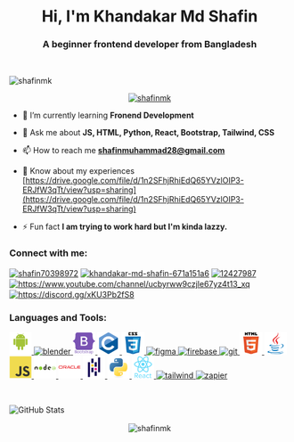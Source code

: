 <h1 align="center">Hi, I'm Khandakar Md Shafin</h1>
<h3 align="center">A beginner frontend developer from Bangladesh</h3>

<p align="center">
 <img src="https://media0.giphy.com/media/u2pmTWUi0MXjyrMaVj/giphy.gif?cid=ecf05e47943gc00cigvsylxdviicilhm73eed33xgjobvx10&rid=giphy.gif&ct=g" alt="">
</p>



 

<p align="left"> <img src="https://komarev.com/ghpvc/?username=shafinmk&label=Profile%20views&color=0e75b6&style=flat" alt="shafinmk" /> </p>

<p align="center"> <a href="https://github.com/ryo-ma/github-profile-trophy"><img src="https://github-profile-trophy.vercel.app/?username=shafinmk" alt="shafinmk" /></a> </p>

- 🌱 I’m currently learning **Fronend Development**

- 💬 Ask me about **JS, HTML, Python, React, Bootstrap, Tailwind, CSS**

- 📫 How to reach me **shafinmuhammad28@gmail.com**

- 📄 Know about my experiences [https://drive.google.com/file/d/1n2SFhjRhiEdQ65YVzlOIP3-ERJfW3qTt/view?usp=sharing](https://drive.google.com/file/d/1n2SFhjRhiEdQ65YVzlOIP3-ERJfW3qTt/view?usp=sharing)

- ⚡ Fun fact **I am trying to work hard but I'm kinda lazzy.**

<h3 align="left">Connect with me:</h3>
<p align="left">
<a href="https://twitter.com/shafin70398972" target="blank"><img align="center" src="https://raw.githubusercontent.com/rahuldkjain/github-profile-readme-generator/master/src/images/icons/Social/twitter.svg" alt="shafin70398972" height="30" width="40" /></a>
<a href="https://linkedin.com/in/khandakar-md-shafin-671a151a6" target="blank"><img align="center" src="https://raw.githubusercontent.com/rahuldkjain/github-profile-readme-generator/master/src/images/icons/Social/linked-in-alt.svg" alt="khandakar-md-shafin-671a151a6" height="30" width="40" /></a>
<a href="https://stackoverflow.com/users/12427987" target="blank"><img align="center" src="https://raw.githubusercontent.com/rahuldkjain/github-profile-readme-generator/master/src/images/icons/Social/stack-overflow.svg" alt="12427987" height="30" width="40" /></a>
<a href="https://www.youtube.com/c/https://www.youtube.com/channel/ucbyrww9czjle67yz4t13_xq" target="blank"><img align="center" src="https://raw.githubusercontent.com/rahuldkjain/github-profile-readme-generator/master/src/images/icons/Social/youtube.svg" alt="https://www.youtube.com/channel/ucbyrww9czjle67yz4t13_xq" height="30" width="40" /></a>
<a href="https://discord.gg/https://discord.gg/xKU3Pb2fS8" target="blank"><img align="center" src="https://raw.githubusercontent.com/rahuldkjain/github-profile-readme-generator/master/src/images/icons/Social/discord.svg" alt="https://discord.gg/xKU3Pb2fS8" height="30" width="40" /></a>
</p>

<h3 align="left">Languages and Tools:</h3>
<p align="left"> <a href="https://developer.android.com" target="_blank" rel="noreferrer"> <img src="https://raw.githubusercontent.com/devicons/devicon/master/icons/android/android-original-wordmark.svg" alt="android" width="40" height="40"/> </a> <a href="https://www.blender.org/" target="_blank" rel="noreferrer"> <img src="https://download.blender.org/branding/community/blender_community_badge_white.svg" alt="blender" width="40" height="40"/> </a> <a href="https://getbootstrap.com" target="_blank" rel="noreferrer"> <img src="https://raw.githubusercontent.com/devicons/devicon/master/icons/bootstrap/bootstrap-plain-wordmark.svg" alt="bootstrap" width="40" height="40"/> </a> <a href="https://www.cprogramming.com/" target="_blank" rel="noreferrer"> <img src="https://raw.githubusercontent.com/devicons/devicon/master/icons/c/c-original.svg" alt="c" width="40" height="40"/> </a> <a href="https://www.w3schools.com/css/" target="_blank" rel="noreferrer"> <img src="https://raw.githubusercontent.com/devicons/devicon/master/icons/css3/css3-original-wordmark.svg" alt="css3" width="40" height="40"/> </a> <a href="https://www.figma.com/" target="_blank" rel="noreferrer"> <img src="https://www.vectorlogo.zone/logos/figma/figma-icon.svg" alt="figma" width="40" height="40"/> </a> <a href="https://firebase.google.com/" target="_blank" rel="noreferrer"> <img src="https://www.vectorlogo.zone/logos/firebase/firebase-icon.svg" alt="firebase" width="40" height="40"/> </a> <a href="https://git-scm.com/" target="_blank" rel="noreferrer"> <img src="https://www.vectorlogo.zone/logos/git-scm/git-scm-icon.svg" alt="git" width="40" height="40"/> </a> <a href="https://www.w3.org/html/" target="_blank" rel="noreferrer"> <img src="https://raw.githubusercontent.com/devicons/devicon/master/icons/html5/html5-original-wordmark.svg" alt="html5" width="40" height="40"/> </a> <a href="https://www.java.com" target="_blank" rel="noreferrer"> <img src="https://raw.githubusercontent.com/devicons/devicon/master/icons/java/java-original.svg" alt="java" width="40" height="40"/> </a> <a href="https://developer.mozilla.org/en-US/docs/Web/JavaScript" target="_blank" rel="noreferrer"> <img src="https://raw.githubusercontent.com/devicons/devicon/master/icons/javascript/javascript-original.svg" alt="javascript" width="40" height="40"/> </a> <a href="https://nodejs.org" target="_blank" rel="noreferrer"> <img src="https://raw.githubusercontent.com/devicons/devicon/master/icons/nodejs/nodejs-original-wordmark.svg" alt="nodejs" width="40" height="40"/> </a> <a href="https://www.oracle.com/" target="_blank" rel="noreferrer"> <img src="https://raw.githubusercontent.com/devicons/devicon/master/icons/oracle/oracle-original.svg" alt="oracle" width="40" height="40"/> </a> <a href="https://pandas.pydata.org/" target="_blank" rel="noreferrer"> <img src="https://raw.githubusercontent.com/devicons/devicon/2ae2a900d2f041da66e950e4d48052658d850630/icons/pandas/pandas-original.svg" alt="pandas" width="40" height="40"/> </a> <a href="https://www.python.org" target="_blank" rel="noreferrer"> <img src="https://raw.githubusercontent.com/devicons/devicon/master/icons/python/python-original.svg" alt="python" width="40" height="40"/> </a> <a href="https://reactjs.org/" target="_blank" rel="noreferrer"> <img src="https://raw.githubusercontent.com/devicons/devicon/master/icons/react/react-original-wordmark.svg" alt="react" width="40" height="40"/> </a> <a href="https://tailwindcss.com/" target="_blank" rel="noreferrer"> <img src="https://www.vectorlogo.zone/logos/tailwindcss/tailwindcss-icon.svg" alt="tailwind" width="40" height="40"/> </a> <a href="https://zapier.com" target="_blank" rel="noreferrer"> <img src="https://www.vectorlogo.zone/logos/zapier/zapier-icon.svg" alt="zapier" width="40" height="40"/> </a> </p>
<p align="center">
  <img src="https://wallpapercave.com/wp/wp6271675.png" alt="">
</p>
<!-- <p><img align="left" src="https://github-readme-stats.vercel.app/api/top-langs?username=shafinmk&show_icons=true&locale=en&layout=compact" alt="shafinmk" /></p>

<p>&nbsp;<img align="center" src="https://github-readme-stats.vercel.app/api?username=shafinmk&show_icons=true&locale=en" alt="shafinmk" /></p> -->

![GitHub Stats](https://github-readme-stats.vercel.app/api?username=shafinmk&theme=radical)

<p align="center"><img align="center" src="https://github-readme-streak-stats.herokuapp.com/?user=shafinmk&" alt="shafinmk" /></p>
